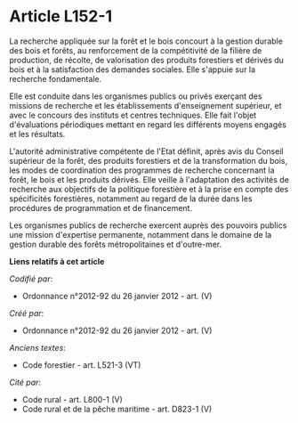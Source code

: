 # Article L152-1

La recherche appliquée sur la forêt et le bois concourt à la gestion durable des bois et forêts, au renforcement de la
compétitivité de la filière de production, de récolte, de valorisation des produits forestiers et dérivés du bois et à la
satisfaction des demandes sociales. Elle s'appuie sur la recherche fondamentale.

Elle est conduite dans les organismes publics ou privés exerçant des missions de recherche et les établissements
d'enseignement supérieur, et avec le concours des instituts et centres techniques. Elle fait l'objet d'évaluations
périodiques mettant en regard les différents moyens engagés et les résultats.

L'autorité administrative compétente de l'Etat définit, après avis du Conseil supérieur de la forêt, des produits forestiers
et de la transformation du bois, les modes de coordination des programmes de recherche concernant la forêt, le bois et les
produits dérivés. Elle veille à l'adaptation des activités de recherche aux objectifs de la politique forestière et à la
prise en compte des spécificités forestières, notamment au regard de la durée dans les procédures de programmation et de
financement.

Les organismes publics de recherche exercent auprès des pouvoirs publics une mission d'expertise permanente, notamment dans
le domaine de la gestion durable des forêts métropolitaines et d'outre-mer.

**Liens relatifs à cet article**

_Codifié par_:

  - Ordonnance n°2012-92 du 26 janvier 2012 - art. (V)

_Créé par_:

  - Ordonnance n°2012-92 du 26 janvier 2012 - art. (V)

_Anciens textes_:

  - Code forestier - art. L521-3 (VT)

_Cité par_:

  - Code rural - art. L800-1 (V)
  - Code rural et de la pêche maritime - art. D823-1 (V)
